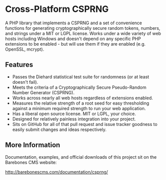Cross-Platform CSPRNG
=====================

A PHP library that implements a CSPRNG and a set of convenience functions for generating cryptographically secure random tokens, numbers, and strings under a MIT or LGPL license.  Works under a wide variety of web hosts including Windows and doesn't depend on any specific PHP extensions to be enabled - but will use them if they are enabled (e.g. OpenSSL, mcrypt).

Features
--------

* Passes the Diehard statistical test suite for randomness (or at least doesn't fail).
* Meets the criteria of a Cryptographically Secure Pseudo-Random Number Generator (CSPRNG).
* Works across nearly all web hosts regardless of extensions enabled.
* Measures the relative strength of a root seed for easy thresholding against a minimum required strength to run your web application.
* Has a liberal open source license.  MIT or LGPL, your choice.
* Designed for relatively painless integration into your project.
* Sits on GitHub for all of that pull request and issue tracker goodness to easily submit changes and ideas respectively.

More Information
----------------

Documentation, examples, and official downloads of this project sit on the Barebones CMS website:

http://barebonescms.com/documentation/csprng/
